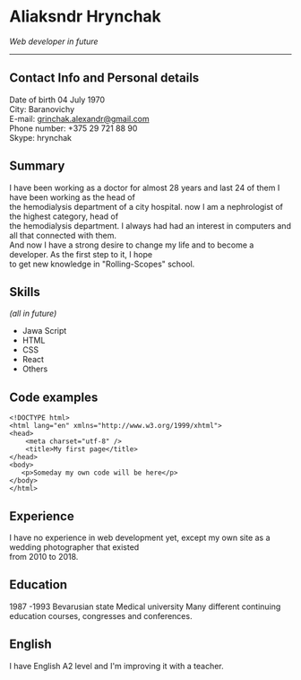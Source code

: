 # Aliaksndr Hrynchak

_Web developer in future_

---

## Contact Info and Personal details

Date of birth 04 July 1970  
 City: Baranovichy  
 E-mail: grinchak.alexandr@gmail.com  
 Phone number: +375 29 721 88 90  
 Skype: hrynchak

## Summary

I have been working as a doctor for almost 28 years and last 24 of them I have been working as the head of  
 the hemodialysis department of a city hospital. now I am a nephrologist of the highest category, head of  
 the hemodialysis department. I always had had an interest in computers and all that connected with them.  
 And now I have a strong desire to change my life and to become a developer. As the first step to it, I hope  
 to get new knowledge in "Rolling-Scopes" school.

## Skills

_(all in future)_

- Jawa Script
- HTML
- CSS
- React
- Others

## Code examples

```
<!DOCTYPE html>
<html lang="en" xmlns="http://www.w3.org/1999/xhtml">
<head>
    <meta charset="utf-8" />
    <title>My first page</title>
</head>
<body>
   <p>Someday my own code will be here</p>
</body>
</html>
```

## Experience

I have no experience in web development yet, except my own site as a wedding photographer that existed  
from 2010 to 2018.

## Education

1987 -1993 Bevarusian state Medical university
Many different continuing education courses, congresses and conferences.

## English

I have English A2 level and I'm improving it with a teacher.
